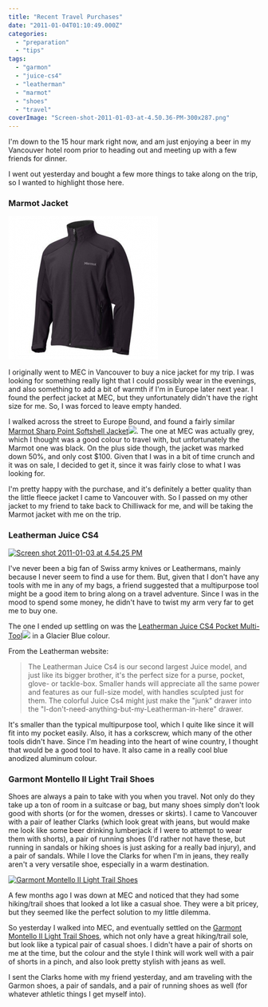 ```yaml
---
title: "Recent Travel Purchases"
date: "2011-01-04T01:10:49.000Z"
categories: 
  - "preparation"
  - "tips"
tags: 
  - "garmon"
  - "juice-cs4"
  - "leatherman"
  - "marmot"
  - "shoes"
  - "travel"
coverImage: "Screen-shot-2011-01-03-at-4.50.36-PM-300x287.png"
---
```


I'm down to the 15 hour mark right now, and am just enjoying a beer in my Vancouver hotel room prior to heading out and meeting up with a few friends for dinner.

I went out yesterday and bought a few more things to take along on the trip, so I wanted to highlight those here.

### Marmot Jacket

[![](images/Screen-shot-2011-01-03-at-4.50.36-PM-300x287.png "Screen shot 2011-01-03 at 4.50.36 PM")](http://www.migratorynerd.com/wordpress/wp-content/uploads/2011/01/Screen-shot-2011-01-03-at-4.50.36-PM.png)

I originally went to MEC in Vancouver to buy a nice jacket for my trip. I was looking for something really light that I could possibly wear in the evenings, and also something to add a bit of warmth if I'm in Europe later next year. I found the perfect jacket at MEC, but they unfortunately didn't have the right size for me. So, I was forced to leave empty handed.

I walked across the street to Europe Bound, and found a fairly similar [Marmot Sharp Point Softshell Jacket](http://www.amazon.com/gp/product/B002LKG5E2?ie=UTF8&tag=duanstor-20&linkCode=as2&camp=1789&creative=9325&creativeASIN=B002LKG5E2)![](http://www.assoc-amazon.com/e/ir?t=duanstor-20&l=as2&o=1&a=B002LKG5E2). The one at MEC was actually grey, which I thought was a good colour to travel with, but unfortunately the Marmot one was black. On the plus side though, the jacket was marked down 50%, and only cost $100. Given that I was in a bit of time crunch and it was on sale, I decided to get it, since it was fairly close to what I was looking for.

I'm pretty happy with the purchase, and it's definitely a better quality than the little fleece jacket I came to Vancouver with. So I passed on my other jacket to my friend to take back to Chilliwack for me, and will be taking the Marmot jacket with me on the trip.

### Leatherman Juice CS4

[![](images/Screen-shot-2011-01-03-at-4.54.25-PM-197x300.png "Screen shot 2011-01-03 at 4.54.25 PM")](http://www.migratorynerd.com/wordpress/wp-content/uploads/2011/01/Screen-shot-2011-01-03-at-4.54.25-PM.png)

I've never been a big fan of Swiss army knives or Leathermans, mainly because I never seem to find a use for them. But, given that I don't have any tools with me in any of my bags, a friend suggested that a multipurpose tool might be a good item to bring along on a travel adventure. Since I was in the mood to spend some money, he didn't have to twist my arm very far to get me to buy one.

The one I ended up settling on was the [Leatherman Juice CS4 Pocket Multi-Tool](http://www.amazon.com/gp/product/B0007UQ188?ie=UTF8&tag=duanstor-20&linkCode=as2&camp=1789&creative=9325&creativeASIN=B0007UQ188)![](http://www.assoc-amazon.com/e/ir?t=duanstor-20&l=as2&o=1&a=B0007UQ188) in a Glacier Blue colour.

From the Leatherman website:

> The Leatherman Juice Cs4 is our second largest Juice model, and just like its bigger brother, it's the perfect size for a purse, pocket, glove- or tackle-box. Smaller hands will appreciate all the same power and features as our full-size model, with handles sculpted just for them. The colorful Juice Cs4 might just make the "junk" drawer into the "I-don't-need-anything-but-my-Leatherman-in-here" drawer.

It's smaller than the typical multipurpose tool, which I quite like since it will fit into my pocket easily. Also, it has a corkscrew, which many of the other tools didn't have. Since I'm heading into the heart of wine country, I thought that would be a good tool to have. It also came in a really cool blue anodized aluminum colour.

### Garmont Montello II Light Trail Shoes

Shoes are always a pain to take with you when you travel. Not only do they take up a ton of room in a suitcase or bag, but many shoes simply don't look good with shorts (or for the women, dresses or skirts). I came to Vancouver with a pair of leather Clarks (which look great with jeans, but would make me look like some beer drinking lumberjack if I were to attempt to wear them with shorts), a pair of running shoes (I'd rather not have these, but running in sandals or hiking shoes is just asking for a really bad injury), and a pair of sandals. While I love the Clarks for when I'm in jeans, they really aren't a very versatile shoe, especially in a warm destination.

[![](images/Screen-shot-2011-01-03-at-5.01.45-PM-300x173.png "Garmont Montello II Light Trail Shoes")](http://www.migratorynerd.com/wordpress/wp-content/uploads/2011/01/Screen-shot-2011-01-03-at-5.01.45-PM.png)

A few months ago I was down at MEC and noticed that they had some hiking/trail shoes that looked a lot like a casual shoe. They were a bit pricey, but they seemed like the perfect solution to my little dilemma.

So yesterday I walked into MEC, and eventually settled on the [Garmont Montello II Light Trail Shoes](http://www.mec.ca/Products/product_detail.jsp?PRODUCT%3C%3Eprd_id=845524442625348&FOLDER%3C%3Efolder_id=2534374302759879), which not only have a great hiking/trail sole, but look like a typical pair of casual shoes. I didn't have a pair of shorts on me at the time, but the colour and the style I think will work well with a pair of shorts in a pinch, and also look pretty stylish with jeans as well.

I sent the Clarks home with my friend yesterday, and am traveling with the Garmon shoes, a pair of sandals, and a pair of running shoes as well (for whatever athletic things I get myself into).
